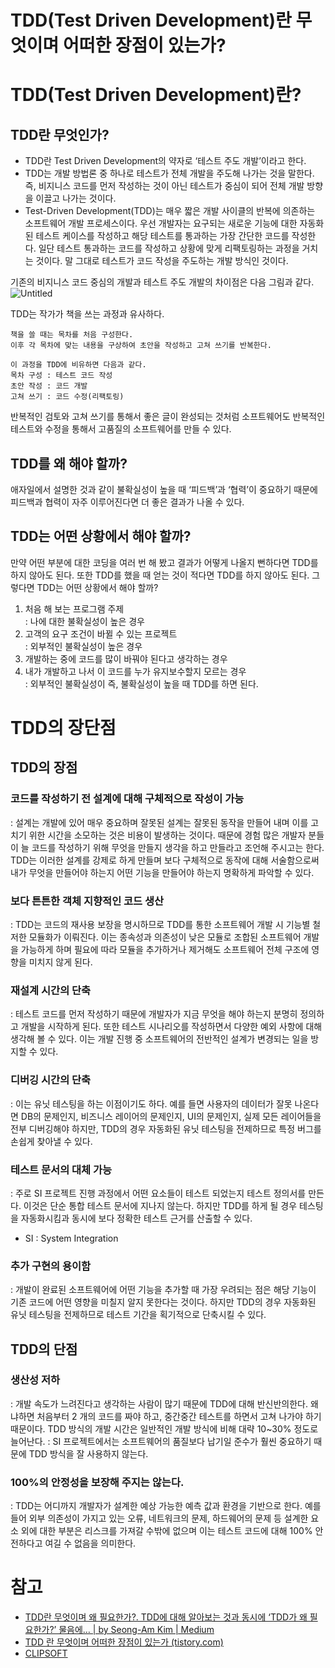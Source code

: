 # TDD(Test Driven Development)란 무엇이며 어떠한 장점이 있는가?

# TDD(Test Driven Development)란?
## TDD란 무엇인가?
- TDD란 Test Driven Development의 약자로 ‘테스트 주도 개발’이라고 한다.
- TDD는 개발 방법론 중 하나로 테스트가 전체 개발을 주도해 나가는 것을 말한다. 즉, 비지니스 코드를 먼저 작성하는 것이 아닌 테스트가 중심이 되어 전체 개발 방향을 이끌고 나가는 것이다.
- Test-Driven Development(TDD)는 매우 짧은 개발 사이클의 반복에 의존하는 소프트웨어 개발 프로세스이다. 우선 개발자는 요구되는 새로운 기능에 대한 자동화된 테스트 케이스를 작성하고 해당 테스트를 통과하는 가장 간단한 코드를 작성한다. 일단 테스트 통과하는 코드를 작성하고 상황에 맞게 리팩토링하는 과정을 거치는 것이다. 말 그대로 테스트가 코드 작성을 주도하는 개발 방식인 것이다.

기존의 비지니스 코드 중심의 개발과 테스트 주도 개발의 차이점은 다음 그림과 같다.
![Untitled](http://clipsoft.co.kr/wp/wp-content/uploads/2021/05/ka1-748x585.png)

TDD는 작가가 책을 쓰는 과정과 유사하다.
```
책을 쓸 때는 목차를 처음 구성한다. 
이후 각 목차에 맞는 내용을 구상하여 초안을 작성하고 고쳐 쓰기를 반복한다.
 
이 과정을 TDD에 비유하면 다음과 같다.
목차 구성 : 테스트 코드 작성
초안 작성 : 코드 개발 
고쳐 쓰기 : 코드 수정(리팩토링)
```
반복적인 검토와 고쳐 쓰기를 통해서 좋은 글이 완성되는 것처럼 소프트웨어도 반복적인 테스트와 수정을 통해서 고품질의 소프트웨어를 만들 수 있다.

## TDD를 왜 해야 할까?
애자일에서 설명한 것과 같이 불확실성이 높을 때 ‘피드백’과 ‘협력’이 중요하기 때문에 피드백과 협력이 자주 이루어진다면 더 좋은 결과가 나올 수 있다.

## TDD는 어떤 상황에서 해야 할까?
만약 어떤 부분에 대한 코딩을 여러 번 해 봤고 결과가 어떻게 나올지 뻔하다면 TDD를 하지 않아도 된다. 또한 TDD를 했을 때 얻는 것이 적다면 TDD를 하지 않아도 된다. 그렇다면 TDD는 어떤 상황에서 해야 할까?

1. 처음 해 보는 프로그램 주제    
    : 나에 대한 불확실성이 높은 경우    
2. 고객의 요구 조건이 바뀔 수 있는 프로젝트    
    : 외부적인 불확실성이 높은 경우    
3. 개발하는 중에 코드를 많이 바꿔야 된다고 생각하는 경우
4. 내가 개발하고 나서 이 코드를 누가 유지보수할지 모르는 경우    
    : 외부적인 불확실성이 즉, 불확실성이 높을 때 TDD를 하면 된다.
    

# TDD의 장단점
## TDD의 장점
### 코드를 작성하기 전 설계에 대해 구체적으로 작성이 가능
: 설계는 개발에 있어 매우 중요하며 잘못된 설계는 잘못된 동작을 만들어 내며 이를 고치기 위한 시간을 소모하는 것은 비용이 발생하는 것이다.
때문에 경험 많은 개발자 분들이 늘 코드를 작성하기 위해 무엇을 만들지 생각을 하고 만들라고 조언해 주시고는 한다.
TDD는 이러한 설계를 강제로 하게 만들며 보다 구체적으로 동작에 대해 서술함으로써 내가 무엇을 만들어야 하는지 어떤 기능을 만들어야 하는지 명확하게 파악할 수 있다.

### 보다 튼튼한 객체 지향적인 코드 생산
: TDD는 코드의 재사용 보장을 명시하므로 TDD를 통한 소프트웨어 개발 시 기능별 철저한 모듈화가 이뤄진다. 
이는 종속성과 의존성이 낮은 모듈로 조합된 소프트웨어 개발을 가능하게 하며 필요에 따라 모듈을 추가하거나 제거해도 소프트웨어 전체 구조에 영향을 미치지 않게 된다.

### 재설계 시간의 단축
: 테스트 코드를 먼저 작성하기 때문에 개발자가 지금 무엇을 해야 하는지 분명히 정의하고 개발을 시작하게 된다. 또한 테스트 시나리오를 작성하면서 다양한 예외 사항에 대해 생각해 볼 수 있다. 
이는 개발 진행 중 소프트웨어의 전반적인 설계가 변경되는 일을 방지할 수 있다.

### 디버깅 시간의 단축
: 이는 유닛 테스팅을 하는 이점이기도 하다. 
예를 들면 사용자의 데이터가 잘못 나온다면 DB의 문제인지, 비즈니스 레이어의 문제인지, UI의 문제인지, 실제 모든 레이어들을 전부 디버깅해야 하지만, TDD의 경우 자동화된 유닛 테스팅을 전제하므로 특정 버그를 손쉽게 찾아낼 수 있다.

### 테스트 문서의 대체 가능
: 주로 SI 프로젝트 진행 과정에서 어떤 요소들이 테스트 되었는지 테스트 정의서를 만든다. 이것은 단순 통합 테스트 문서에 지나지 않는다. 
하지만 TDD를 하게 될 경우 테스팅을 자동화시킴과 동시에 보다 정확한 테스트 근거를 산출할 수 있다.

* SI : System Integration

### 추가 구현의 용이함
: 개발이 완료된 소프트웨어에 어떤 기능을 추가할 때 가장 우려되는 점은 해당 기능이 기존 코드에 어떤 영향을 미칠지 알지 못한다는 것이다. 
하지만 TDD의 경우 자동화된 유닛 테스팅을 전제하므로 테스트 기간을 획기적으로 단축시킬 수 있다.

## TDD의 단점
### 생산성 저하
: 개발 속도가 느려진다고 생각하는 사람이 많기 때문에 TDD에 대해 반신반의한다. 왜냐하면 처음부터 2 개의 코드를 짜야 하고, 중간중간 테스트를 하면서 고쳐 나가야 하기 때문이다. TDD 방식의 개발 시간은 일반적인 개발 방식에 비해 대략 10~30% 정도로 늘어난다.
: SI 프로젝트에서는 소프트웨어의 품질보다 납기일 준수가 훨씬 중요하기 때문에 TDD 방식을 잘 사용하지 않는다.

### 100%의 안정성을 보장해 주지는 않는다.
: TDD는 어디까지 개발자가 설계한 예상 가능한 예측 값과 환경을 기반으로 한다.
예를 들어 외부 의존성이 가지고 있는 오류, 네트워크의 문제, 하드웨어의 문제 등 설계한 요소 외에 대한 부분은 리스크를 가져갈 수밖에 없으며 이는 테스트 코드에 대해 100% 안전하다고 여길 수 없음을 의미한다.


# 참고
- [TDD란 무엇이며 왜 필요한가?. TDD에 대해 알아보는 것과 동시에 ‘TDD가 왜 필요한가?’ 물음에… | by Seong-Am Kim | Medium](https://jay-flow.medium.com/tdd%EB%9E%80-%EB%AC%B4%EC%97%87%EC%9D%B4%EB%A9%B0-%EC%99%9C-%ED%95%84%EC%9A%94%ED%95%9C%EA%B0%80-18cb5979629c)
- [TDD 란 무엇이며 어떠한 장점이 있는가 (tistory.com)](https://osy0907.tistory.com/61)
- [CLIPSOFT](http://clipsoft.co.kr/wp/blog/tddtest-driven-development-%EB%B0%A9%EB%B2%95%EB%A1%A0/)

